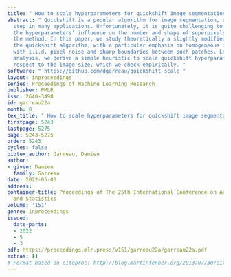 ```yaml
---
title: " How to scale hyperparameters for quickshift image segmentation "
abstract: " Quickshift is a popular algorithm for image segmentation, used as a preprocessing
  step in many applications. Unfortunately, it is quite challenging to understand
  the hyperparameters’ influence on the number and shape of superpixels produced by
  the method. In this paper, we study theoretically a slightly modified version of
  the quickshift algorithm, with a particular emphasis on homogeneous image patches
  with i.i.d. pixel noise and sharp boundaries between such patches. Leveraging this
  analysis, we derive a simple heuristic to scale quickshift hyperparameters with
  respect to the image size, which we check empirically. "
software: " https://github.com/dgarreau/quickshift-scale "
layout: inproceedings
series: Proceedings of Machine Learning Research
publisher: PMLR
issn: 2640-3498
id: garreau22a
month: 0
tex_title: " How to scale hyperparameters for quickshift image segmentation "
firstpage: 5243
lastpage: 5275
page: 5243-5275
order: 5243
cycles: false
bibtex_author: Garreau, Damien
author:
- given: Damien
  family: Garreau
date: 2022-05-03
address:
container-title: Proceedings of The 25th International Conference on Artificial Intelligence
  and Statistics
volume: '151'
genre: inproceedings
issued:
  date-parts:
  - 2022
  - 5
  - 3
pdf: https://proceedings.mlr.press/v151/garreau22a/garreau22a.pdf
extras: []
# Format based on citeproc: http://blog.martinfenner.org/2013/07/30/citeproc-yaml-for-bibliographies/
---
```

